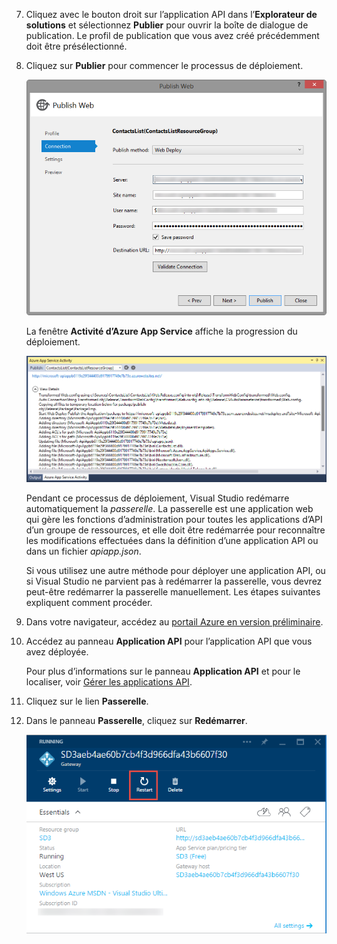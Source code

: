 7. Cliquez avec le bouton droit sur l’application API dans l’**Explorateur de solutions** et sélectionnez **Publier** pour ouvrir la boîte de dialogue de publication. Le profil de publication que vous avez créé précédemment doit être présélectionné. 

9. Cliquez sur **Publier** pour commencer le processus de déploiement.

	![Déploiement de l’application API](./media/app-service-api-pub-web-deploy/26-5-deployment-success-v3.png)

	La fenêtre **Activité d’Azure App Service** affiche la progression du déploiement.

	![Notification d’état de la fenêtre Activité d’Azure App Service](./media/app-service-api-pub-web-deploy/26-5-deployment-success-v4.png)

	Pendant ce processus de déploiement, Visual Studio redémarre automatiquement la *passerelle*. La passerelle est une application web qui gère les fonctions d’administration pour toutes les applications d’API d’un groupe de ressources, et elle doit être redémarrée pour reconnaître les modifications effectuées dans la définition d’une application API ou dans un fichier *apiapp.json*.
 
	Si vous utilisez une autre méthode pour déployer une application API, ou si Visual Studio ne parvient pas à redémarrer la passerelle, vous devrez peut-être redémarrer la passerelle manuellement. Les étapes suivantes expliquent comment procéder.

1. Dans votre navigateur, accédez au [portail Azure en version préliminaire](https://portal.azure.com).

2. Accédez au panneau **Application API** pour l’application API que vous avez déployée.

	Pour plus d’informations sur le panneau **Application API** et pour le localiser, voir [Gérer les applications API](../articles/app-service-api/app-service-api-manage-in-portal.md).

4. Cliquez sur le lien **Passerelle**.

3. Dans le panneau **Passerelle**, cliquez sur **Redémarrer**.

	![](./media/app-service-api-pub-web-deploy/restartgateway.png)

<!---HONumber=July15_HO3-->